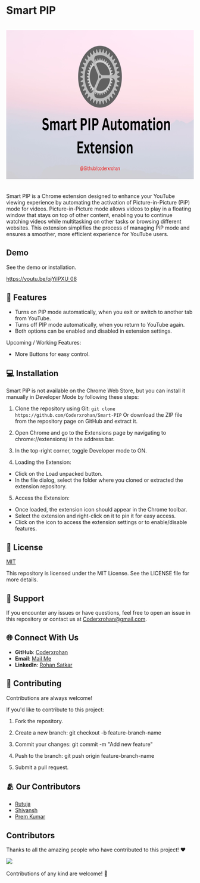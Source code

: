
# Smart PIP
</br>
<div align="center">
    <img src="https://github.com/Coderxrohan/Smart-PIP/blob/main/banner.jpg" width="1000" height="400" alt="Project Logo">
</div>
</br>
</br>
Smart PIP is a Chrome extension designed to enhance your YouTube viewing experience by automating the activation of Picture-in-Picture (PiP) mode for videos. Picture-in-Picture mode allows videos to play in a floating window that stays on top of other content, enabling you to continue watching videos while multitasking on other tasks or browsing different websites. This extension simplifies the process of managing PiP mode and ensures a smoother, more efficient experience for YouTube users.

## Demo

See the demo or installation.

https://youtu.be/ojYilPXU_08

## 🚀 Features
- Turns on PIP mode automatically, when you exit or switch to another tab from YouTube.
- Turns off PIP mode automatically, when you return to YouTube again.
- Both options can be enabled and disabled in extension settings.

Upcoming / Working Features:
- More Buttons for easy control.

## 💻 Installation 
 
Smart PiP is not available on the Chrome Web Store, but you can install it manually in Developer Mode by following these steps:

1. Clone the repository using Git:
```git clone https://github.com/Coderxrohan/Smart-PIP``` Or download the ZIP file from the repository page on GitHub and extract it.

2. Open Chrome and go to the Extensions page by navigating to chrome://extensions/ in the address bar.

3. In the top-right corner, toggle Developer mode to ON.

4. Loading the Extension:

- Click on the Load unpacked button.
- In the file dialog, select the folder where you cloned or extracted the extension repository.

5. Access the Extension:

- Once loaded, the extension icon should appear in the Chrome toolbar.
- Select the extension and right-click on it to pin it for easy access.
- Click on the icon to access the extension settings or to enable/disable features.

## 📄 License

[MIT](https://choosealicense.com/licenses/mit/)

This repository is licensed under the MIT License. See the LICENSE file for more details.
## 💪 Support


If you encounter any issues or have questions, feel free to open an issue in this repository or contact us at Coderxrohan@gmail.com.

## 🌐 Connect With Us

- **GitHub**: [Coderxrohan](https://github.com/Coderxrohan)
- **Email**: [Mail Me](coderxrohan@gmail.com)
- **LinkedIn**: [Rohan Satkar](https://www.linkedin.com/in/rohansatkar)

## 🤝 Contributing

Contributions are always welcome!


If you'd like to contribute to this project:

1. Fork the repository.

2. Create a new branch: git checkout -b feature-branch-name

3. Commit your changes: git commit -m "Add new feature"

4. Push to the branch: git push origin feature-branch-name

5. Submit a pull request.

## 🫂 Our Contributors

- [Rutuja](https://github.com/white-rawen)
- [Shivansh](https://github.com/Thunder-Blaze)
- [Prem Kumar](https://github.com/prem-k-r)

## Contributors

Thanks to all the amazing people who have contributed to this project! ❤️

<a href="https://github.com/Smart-PIP/your-project/graphs/contributors">
  <img src="https://contrib.rocks/image?repo=your-repo/your-project" />
</a>

Contributions of any kind are welcome! 🙌